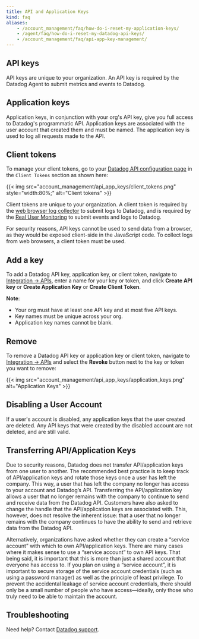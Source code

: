```yaml
---
title: API and Application Keys
kind: faq
aliases:
    - /account_management/faq/how-do-i-reset-my-application-keys/
    - /agent/faq/how-do-i-reset-my-datadog-api-keys/
    - /account_management/faq/api-app-key-management/
---
```


## API keys

API keys are unique to your organization. An API key is required by the Datadog Agent to submit metrics and events to Datadog.

## Application keys

Application keys, in conjunction with your org's API key, give you full access to Datadog's programmatic API. Application keys are associated with the user account that created them and must be named. The application key is used to log all requests made to the API.

## Client tokens

To manage your client tokens, go to your [Datadog API configuration page][1] in the `Client Tokens` section as shown here:

{{< img src="account_management/api_app_keys/client_tokens.png" style="width:80%;" alt="Client tokens"  >}}

Client tokens are unique to your organization. A client token is required by the [web browser log collector][2] to submit logs to Datadog, and is required by the [Real User Monitoring][3] to submit events and logs to Datadog.

For security reasons, API keys cannot be used to send data from a browser, as they would be exposed client-side in the JavaScript code. To collect logs from web browsers, a client token must be used.

## Add a key

To add a Datadog API key, application key, or client token, navigate to [Integration -> APIs][4], enter a name for your key or token, and click **Create API key** or **Create Application Key** or **Create Client Token**.

**Note**:

* Your org must have at least one API key and at most five API keys.
* Key names must be unique across your org.
* Application key names cannot be blank.

## Remove

To remove a Datadog API key or application key or client token, navigate to [Integration -> APIs][4] and select the **Revoke** button next to the key or token you want to remove:

{{< img src="account_management/api_app_keys/application_keys.png" alt="Application Keys"  >}}

## Disabling a User Account
If a user's account is disabled, any application keys that the user created are deleted. Any API keys that were created by the disabled account are not deleted, and are still valid.

## Transferring API/Application Keys
Due to security reasons, Datadog does not transfer API/application keys from one user to another. The recommended best practice is to keep track of API/application keys and rotate those keys once a user has left the company. This way, a user that has left the company no longer has access to your account and Datadog’s API. Transferring the API/application key allows a user that no longer remains with the company to continue to send and receive data from the Datadog API. Customers have also asked to change the handle that the API/application keys are associated with. This, however, does not resolve the inherent issue: that a user that no longer remains with the company continues to have the ability to send and retrieve data from the Datadog API.

Alternatively, organizations have asked whether they can create a “service account” with which to own API/application keys. There are many cases where it makes sense to use a “service account” to own API keys. That being said, it is important that this is more than just a shared account that everyone has access to. If you plan on using a “service account”, it is important to secure storage of the service account credentials (such as using a password manager) as well as the principle of least privilege. To prevent the accidental leakage of service account credentials, there should only be a small number of people who have access—ideally, only those who truly need to be able to maintain the account.

## Troubleshooting

Need help? Contact [Datadog support][1].

[1]: /help
[2]: https://docs.datadoghq.com/logs/log_collection/javascript
[3]: /real_user_monitoring
[4]: https://app.datadoghq.com/account/settings#api
